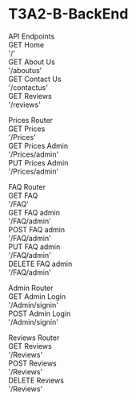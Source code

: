 # T3A2-B-BackEnd<br>
API Endpoints<br>
GET Home<br>
'/'<br>
GET About Us<br>
'/aboutus'<br>
GET Contact Us<br>
'/contactus'<br>
GET Reviews<br>
'/reviews'<br>

Prices Router<br>
GET Prices<br>
'/Prices'<br>
GET Prices Admin<br>
'/Prices/admin'<br>
PUT Prices Admin<br>
'/Prices/admin'<br>

FAQ Router<br>
GET FAQ<br>
'/FAQ'<br>
GET FAQ admin<br>
'/FAQ/admin'<br>
POST FAQ admin<br>
'/FAQ/admin'<br>
PUT FAQ admin<br>
'/FAQ/admin'<br>
DELETE FAQ admin<br>
'/FAQ/admin'<br>

Admin Router<br>
GET Admin Login<br>
'/Admin/signin'<br>
POST Admin Login<br>
'/Admin/signin'<br>

Reviews Router <br>
GET Reviews<br>
'/Reviews' <br>
POST Reviews<br>
'/Reviews'<br>
DELETE Reviews<br>
'/Reviews'